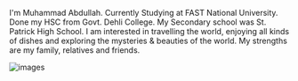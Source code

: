 I'm Muhammad Abdullah.
Currently Studying at FAST National University.
Done my HSC from Govt. Dehli College.
My Secondary school was St. Patrick High School.
I am interested in travelling the world, enjoying all kinds of dishes and exploring the mysteries & beauties of the world.
My strengths are my family, relatives and friends.




![images](https://github.com/user-attachments/assets/a2151461-1bb6-44eb-9e3b-92b8861c9662)
